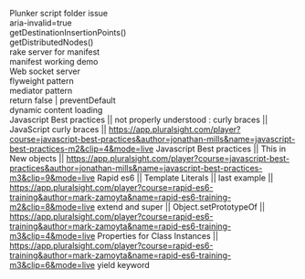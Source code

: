 Plunker script folder issue<br>
aria-invalid=true<br>
getDestinationInsertionPoints()<br>
getDistributedNodes()<br>
rake server for manifest<br>
manifest working demo<br>
Web socket server<br>
flyweight pattern<br>
mediator pattern<br>
return false | preventDefault<br>
dynamic content loading<br>
Javascript Best practices || not  properly understood : curly braces || JavaScript curly braces || https://app.pluralsight.com/player?course=javascript-best-practices&author=jonathan-mills&name=javascript-best-practices-m2&clip=4&mode=live
Javascript Best practices || This in New objects || https://app.pluralsight.com/player?course=javascript-best-practices&author=jonathan-mills&name=javascript-best-practices-m3&clip=9&mode=live
Rapid es6 || Template Literals || last example || https://app.pluralsight.com/player?course=rapid-es6-training&author=mark-zamoyta&name=rapid-es6-training-m2&clip=8&mode=live
extend and super || Object.setPrototypeOf || https://app.pluralsight.com/player?course=rapid-es6-training&author=mark-zamoyta&name=rapid-es6-training-m3&clip=4&mode=live
Properties for Class Instances || https://app.pluralsight.com/player?course=rapid-es6-training&author=mark-zamoyta&name=rapid-es6-training-m3&clip=6&mode=live
yield keyword